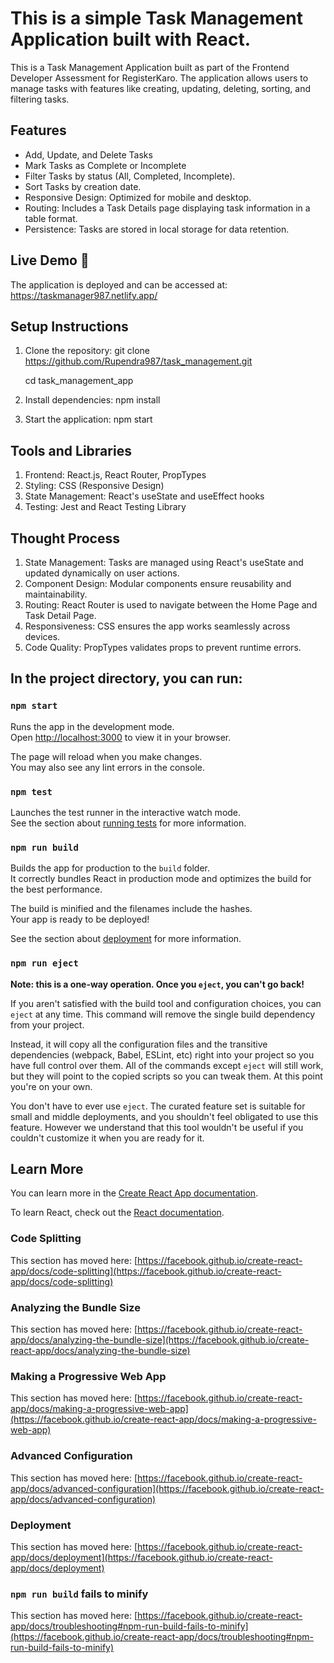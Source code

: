 # This is a simple Task Management Application built with React.

This is a Task Management Application built as part of the Frontend Developer Assessment for RegisterKaro. The application allows users to manage tasks with features like creating, updating, deleting, sorting, and filtering tasks.

## Features 
- Add, Update, and Delete Tasks
- Mark Tasks as Complete or Incomplete
- Filter Tasks by status (All, Completed, Incomplete).
- Sort Tasks by creation date.
- Responsive Design: Optimized for mobile and desktop.
- Routing: Includes a Task Details page displaying task information in a table format.
- Persistence: Tasks are stored in local storage for data retention.

## Live Demo 🚀 

The application is deployed and can be accessed at: https://taskmanager987.netlify.app/


## Setup Instructions

1. Clone the repository:
   git clone https://github.com/Rupendra987/task_management.git

   cd task_management_app
3. Install dependencies:
  npm install
4. Start the application:
  npm start   

## Tools and Libraries

1. Frontend: React.js, React Router, PropTypes
2. Styling: CSS (Responsive Design)
3. State Management: React's useState and useEffect hooks
4. Testing: Jest and React Testing Library

 ## Thought Process
 
 1. State Management: Tasks are managed using React's useState and updated dynamically on user actions.
 2. Component Design: Modular components ensure reusability and maintainability.
 3. Routing: React Router is used to navigate between the Home Page and Task Detail Page.
 4. Responsiveness: CSS ensures the app works seamlessly across devices.
 5. Code Quality: PropTypes validates props to prevent runtime errors.

## In the project directory, you can run:

### `npm start`

Runs the app in the development mode.\
Open [http://localhost:3000](http://localhost:3000) to view it in your browser.

The page will reload when you make changes.\
You may also see any lint errors in the console.

### `npm test`

Launches the test runner in the interactive watch mode.\
See the section about [running tests](https://facebook.github.io/create-react-app/docs/running-tests) for more information.

### `npm run build`

Builds the app for production to the `build` folder.\
It correctly bundles React in production mode and optimizes the build for the best performance.

The build is minified and the filenames include the hashes.\
Your app is ready to be deployed!

See the section about [deployment](https://facebook.github.io/create-react-app/docs/deployment) for more information.

### `npm run eject`

**Note: this is a one-way operation. Once you `eject`, you can't go back!**

If you aren't satisfied with the build tool and configuration choices, you can `eject` at any time. This command will remove the single build dependency from your project.

Instead, it will copy all the configuration files and the transitive dependencies (webpack, Babel, ESLint, etc) right into your project so you have full control over them. All of the commands except `eject` will still work, but they will point to the copied scripts so you can tweak them. At this point you're on your own.

You don't have to ever use `eject`. The curated feature set is suitable for small and middle deployments, and you shouldn't feel obligated to use this feature. However we understand that this tool wouldn't be useful if you couldn't customize it when you are ready for it.

## Learn More

You can learn more in the [Create React App documentation](https://facebook.github.io/create-react-app/docs/getting-started).

To learn React, check out the [React documentation](https://reactjs.org/).

### Code Splitting

This section has moved here: [https://facebook.github.io/create-react-app/docs/code-splitting](https://facebook.github.io/create-react-app/docs/code-splitting)

### Analyzing the Bundle Size

This section has moved here: [https://facebook.github.io/create-react-app/docs/analyzing-the-bundle-size](https://facebook.github.io/create-react-app/docs/analyzing-the-bundle-size)

### Making a Progressive Web App

This section has moved here: [https://facebook.github.io/create-react-app/docs/making-a-progressive-web-app](https://facebook.github.io/create-react-app/docs/making-a-progressive-web-app)

### Advanced Configuration

This section has moved here: [https://facebook.github.io/create-react-app/docs/advanced-configuration](https://facebook.github.io/create-react-app/docs/advanced-configuration)

### Deployment

This section has moved here: [https://facebook.github.io/create-react-app/docs/deployment](https://facebook.github.io/create-react-app/docs/deployment)

### `npm run build` fails to minify

This section has moved here: [https://facebook.github.io/create-react-app/docs/troubleshooting#npm-run-build-fails-to-minify](https://facebook.github.io/create-react-app/docs/troubleshooting#npm-run-build-fails-to-minify)
